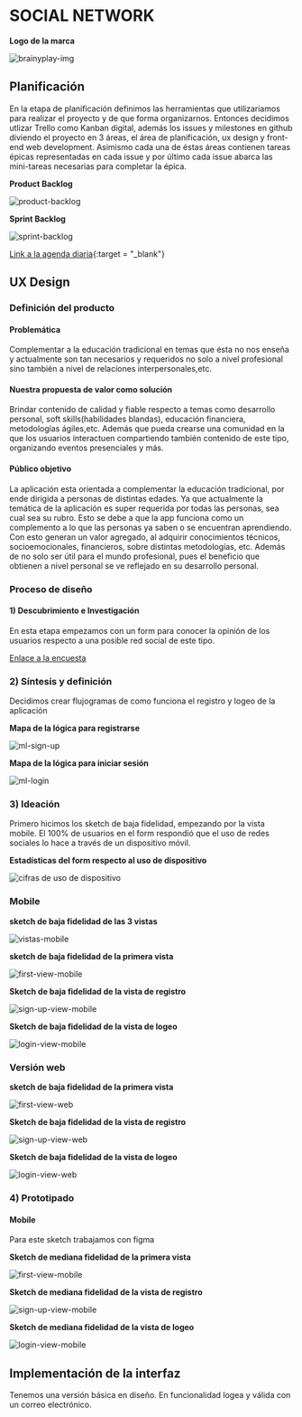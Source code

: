 # SOCIAL NETWORK

 **Logo de la marca**

![brainyplay-img](https://user-images.githubusercontent.com/38342062/43022725-db00fbca-8c2d-11e8-878f-c4f11a40f6a4.jpg) 


## Planificación

En la etapa de planificación definimos las herramientas que utilizariamos para 
realizar el proyecto y de que forma organizarnos. Entonces decidimos utlizar Trello 
como Kanban digital, además los issues y milestones en github diviendo el proyecto en
3 áreas, el área de planificación, ux design y front-end web development. Asimismo cada
una de éstas áreas contienen tareas épicas representadas en cada issue y por último cada
issue abarca las mini-tareas necesarias para completar la épica.

**Product Backlog**

![product-backlog](https://user-images.githubusercontent.com/38342062/43287708-71c70970-90eb-11e8-8ef5-0923a36aec1d.JPG)

**Sprint Backlog**

![sprint-backlog](https://user-images.githubusercontent.com/38342062/43021785-9536e526-8c2a-11e8-8760-7dfd46e4420f.JPG)

[Link a la agenda diaria](https://docs.google.com/document/d/18CDX8_5IvpuBBWNJftjEajVpKS_uvbjRosYtn015PlQ/edit){:target = "_blank"}


## UX Design

### Definición del producto

#### Problemática 

Complementar a la educación tradicional en temas que ésta no nos enseña y actualmente
son tan necesarios y requeridos no solo a nivel profesional sino también a nivel de 
relaciones interpersonales,etc.

#### Nuestra propuesta de valor como solución

Brindar contenido de calidad y fiable respecto a temas como desarrollo personal,
soft skills(habilidades blandas), educación financiera, metodologías ágiles,etc.
Además que pueda crearse una comunidad en la que los usuarios interactuen compartiendo
también contenido de este tipo, organizando eventos presenciales y más.

#### Público objetivo

La aplicación esta orientada a complementar la educación tradicional, por ende dirigida
a personas de distintas edades. Ya que actualmente la temática de la aplicación es
super requerida por todas las personas, sea cual sea su rubro. Esto se debe a que la 
app funciona como un complemento a lo que las personas ya saben o se encuentran aprendiendo.
Con esto generan un valor agregado, al adquirir conocimientos técnicos, socioemocionales,
financieros, sobre distintas metodologías, etc. Además de no solo ser útil para el mundo
profesional, pues el beneficio que obtienen a nivel personal se ve reflejado en su desarrollo
personal. 


### Proceso de diseño 

#### 1) Descubrimiento e Investigación

En esta etapa empezamos con un form para conocer la opinión de los usuarios respecto a una 
posible red social de este tipo.

[Enlace a la encuesta](https://goo.gl/forms/KqaNnnzkPNGkRrPd2)

### 2) Síntesis y definición

Decidimos crear flujogramas de como funciona el registro y logeo de la aplicación

**Mapa de la lógica para registrarse**

![ml-sign-up](https://user-images.githubusercontent.com/38342062/43021821-ae7b8f46-8c2a-11e8-9d14-599c36707fc7.JPG)

**Mapa de la lógica para iniciar sesión**

![ml-login](https://user-images.githubusercontent.com/38342062/43287266-2a737eec-90ea-11e8-8199-96b343728a6b.JPG)

### 3) Ideación 

Primero hicimos los sketch de baja fidelidad, empezando por la vista mobile. El 100% de usuarios
en el form respondió que el uso de redes sociales lo hace a través de un dispositivo móvil.

**Estadísticas del form respecto al uso de dispositivo**

![cifras de uso de dispositivo](https://user-images.githubusercontent.com/38342062/43022985-dc13e134-8c2e-11e8-9c60-8f24e186da77.PNG)

### Mobile

**sketch de baja fidelidad de las 3 vistas**

![vistas-mobile](https://user-images.githubusercontent.com/38342062/43287487-ca9cf362-90ea-11e8-8290-8fc2b7621cbb.JPG)

**sketch de baja fidelidad de la primera vista**

![first-view-mobile](https://user-images.githubusercontent.com/38342062/43021835-ba2bdfc6-8c2a-11e8-8f29-8860f2c128bd.JPG)

**Sketch de baja fidelidad de la vista de registro**

![sign-up-view-mobile](https://user-images.githubusercontent.com/38342062/43021864-d81b47ce-8c2a-11e8-9d51-d55c7595aaea.JPG)

**Sketch de baja fidelidad de la vista de logeo**

![login-view-mobile](https://user-images.githubusercontent.com/38342062/43288417-5fb55c12-90ed-11e8-9a0a-163bf7732cea.JPG)

### Versión web

**sketch de baja fidelidad de la primera vista**

![first-view-web](https://user-images.githubusercontent.com/38342062/43287184-da270c38-90e9-11e8-9ffd-42b7b99e4aa0.JPG)

**Sketch de baja fidelidad de la vista de registro**

![sign-up-view-web](https://user-images.githubusercontent.com/38342062/43287356-722301a4-90ea-11e8-9061-41a3a46ef489.JPG)


**Sketch de baja fidelidad de la vista de logeo**

![login-view-web](https://user-images.githubusercontent.com/38342062/43287226-fa124dc8-90e9-11e8-9857-cd89bf4cdcff.JPG)

### 4) Prototipado

#### Mobile

Para este sketch trabajamos con figma

**Sketch de mediana fidelidad de la primera vista**

![first-view-mobile](https://user-images.githubusercontent.com/38342062/43104996-f1d1c42a-8e98-11e8-9f57-fcc7c2503e02.png)

**Sketch de mediana fidelidad de la vista de registro**

![sign-up-view-mobile](https://user-images.githubusercontent.com/38342062/43104998-f3a3ddba-8e98-11e8-9e66-0ad97a748261.png)

**Sketch de mediana fidelidad de la vista de logeo**

![login-view-mobile](https://user-images.githubusercontent.com/38342062/43105001-f51d8e52-8e98-11e8-826a-03973b8b30fa.png)

## Implementación de la interfaz

Tenemos una versión básica en diseño. En funcionalidad logea y válida con un correo electrónico. 
